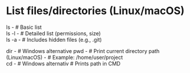 # List files/directories (Linux/macOS)  
ls       -  # Basic list  
ls -l    -  # Detailed list (permissions, size)  
ls -a    -  # Includes hidden files (e.g., .git)  

dir      - # Windows alternative
pwd      - # Print current directory path (Linux/macOS)  - # Example: /home/user/project  
cd       -  # Windows alternativ # Prints path in CMD 
